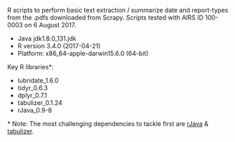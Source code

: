 R scripts to perform basic text extraction / summarize date and report-types from the .pdfs downloaded from Scrapy.
Scripts tested with AIRS ID 100-0003 on 6 August 2017.

* Java jdk1.8.0_131.jdk
* R version 3.4.0 (2017-04-21)
* Platform: x86_64-apple-darwin15.6.0 (64-bit)

Key R libraries*:
* lubridate_1.6.0
* tidyr_0.6.3
* dplyr_0.7.1
* tabulizer_0.1.24
* rJava_0.9-8

\* Note: The most challenging dependencies to tackle first are [rJava](https://cran.r-project.org/web/packages/rJava/index.html)
& [tabulizer](https://github.com/ropensci/tabulizer).
